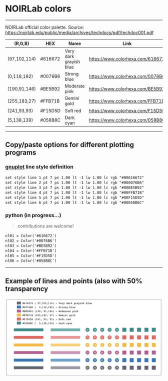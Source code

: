 # NOIRLab colors
---
NOIRLab official color palette. Source: https://noirlab.edu/public/media/archives/techdocs/pdf/techdoc001.pdf

(R,G,B) | HEX | Name | Link
--------|-----|------|-----
(97,102,114)|\#616672|Very dark grayish blue|https://www.colorhexa.com/616672
(0,118,182)|\#0076B6|Strong blue|https://www.colorhexa.com/0076B6
(190,91,146)|\#BE5B92|Moderate pink|https://www.colorhexa.com/BE5B92
(255,183,27)|\#FFB71B|Gemini gold|https://www.colorhexa.com/FFB71B
(241,93,93)|\#F15D5D|Soft red|https://www.colorhexa.com/F15D5D
(5,138,139)|\#058B8C|Dark cyan|https://www.colorhexa.com/058B8C

---
## Copy/paste options for different plotting programs

### [gnuplot](http://gnuplot.info/) line style definition

    set style line 1 pt 7 ps 1.00 lt -1 lw 1.00 lc rgb "#00616672"
    set style line 2 pt 7 ps 1.00 lt -1 lw 1.00 lc rgb "#000076B6"
    set style line 3 pt 7 ps 1.00 lt -1 lw 1.00 lc rgb "#00BE5B92"
    set style line 4 pt 7 ps 1.00 lt -1 lw 1.00 lc rgb "#00FFB71B"
    set style line 5 pt 7 ps 1.00 lt -1 lw 1.00 lc rgb "#00F15D5D"
    set style line 6 pt 7 ps 1.00 lt -1 lw 1.00 lc rgb "#00058B8C"

### python (in progress...)

> contributions are welcome!

    nl01 = Color('#616672')
    nl02 = Color('#0076B6')
    nl03 = Color('#BE5B92')
    nl04 = Color('#FFB71B')
    nl05 = Color('#F15D5D')
    nl06 = Color('#058B8C')

---
## Example of lines and points (also with 50% transparency

![example](https://raw.githubusercontent.com/vmplacco/noirlab_colors/main/noirlab_colors.png)
